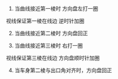 
1. 当曲线接近第一棱时 方向盘左打一圈

视线保证第一棱在线边 逆时针加圈

2. 当曲线接近第二棱时 方向盘回正

3. 当曲线接近第三棱时 右打一圈

视线保证第三棱在线边 方向盘顺时针加圈

4. 当车身第二棱与出口角对齐时，方向盘回正

